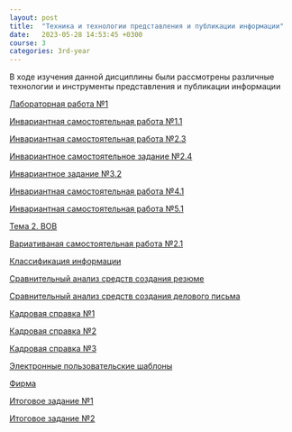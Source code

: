 ```yaml
---
layout: post
title:  "Техника и технологии представления и публикации информации"
date:   2023-05-28 14:53:45 +0300
course: 3
categories: 3rd-year
---
```


В ходе изучения данной дисциплины были рассмотрены различные технологии и инструменты представления и публикации информации

<div>
    <p><a href="https://docs.google.com/document/d/1p86bPSrOgerrvZ7Se0DBhzOrcRkksO_b/edit?usp=sharing&ouid=110261998997303460169&rtpof=true&sd=true">Лабораторная работа №1</a></p>
    <p><a href="https://docs.google.com/document/d/1rsNAtP9J1ltBEK7jkc7e_AMXPSatP1vg/edit?usp=sharing&ouid=110261998997303460169&rtpof=true&sd=true">Инвариантная самостоятельная работа №1.1</a></p>
    <p><a href="https://docs.google.com/document/d/104s8gvSpniZHtpkxjv0LO5eoUVfZdB0VjHslposw1l4/edit?usp=sharing">Инвариантная самостоятельная работа №2.3</a></p>
    <p><a href="https://docs.google.com/document/d/1arnl4cgF8-d3Lmr5YPxX7qqroxSnGigK/edit?usp=sharing&ouid=110261998997303460169&rtpof=true&sd=true">Инвариантное самостоятельное задание №2.4</a></p>
    <p><a href="https://drive.google.com/file/d/1JoRmZnrnwICOfPVtfvczVwcY7Jc_PjFr/view?usp=sharing">Инвариантное задание №3.2</a></p>
    <p><a href="https://docs.google.com/document/d/1Eadlfa0K8IjfbBZV13U4KP8irRRXfabc/edit#heading=h.gjdgxs">Инвариантная самостоятельная работа №4.1</a></p>
    <p><a href="https://learningapps.org/watch?v=pd417dxwa21">Инвариантная самостоятельная работа №5.1</a></p>
    <p><a href="https://docs.google.com/presentation/d/148NJ2bTHfm4IW92A_F-UTyS5YNxmXdPQ/edit?usp=sharing&ouid=110261998997303460169&rtpof=true&sd=true">Тема 2. ВОВ</a></p>
    <p><a href="https://docs.google.com/document/d/1JV8A_nNR0lsuyMnTrnm49RTFuhheK0F4/edit?usp=sharing&ouid=110261998997303460169&rtpof=true&sd=true">Вариативаная самостоятельная работа №2.1</a></p>
    <p><a href="https://drive.google.com/file/d/1kzKQPKxIa0uIEagJkjl15BG7LZ3m7E6b/view?usp=sharing">Классификация информации</a></p>
    <p><a href="https://drive.google.com/file/d/1-Qm-8CW_NIvn0N2n72Vqj3aKPdd-XjNw/view?usp=sharing">Сравнительный анализ средств создания резюме</a></p>
    <p><a href="https://drive.google.com/file/d/1L3hm9lh6gJ4unlOakfRa_-maT6ktQLxV/view?usp=sharing">Сравнительный анализ средств создания делового письма</a></p>
    <p><a href="https://docs.google.com/spreadsheets/d/1tbn6kEqY4MxYQMluJJxfr5uPYUvcIxMf/edit?usp=sharing&ouid=110261998997303460169&rtpof=true&sd=true">Кадровая справка №1</a></p>
    <p><a href="https://docs.google.com/spreadsheets/d/1DtdAqHVFShJHNkcawsc2DNC7VIX9_77E/edit?usp=sharing&ouid=110261998997303460169&rtpof=true&sd=true">Кадровая справка №2</a></p>
    <p><a href="https://docs.google.com/spreadsheets/d/1fEI6Pnv9PGE1IYF4GrsWZL8JnEvYdyNe/edit?usp=sharing&ouid=110261998997303460169&rtpof=true&sd=true">Кадровая справка №3</a></p>
    <p><a href="https://drive.google.com/drive/folders/1ixL689lEpuahBTX1BECDXojsNJA-bPCb?usp=sharing">Электронные пользовательские шаблоны</a></p>
    <p><a href="https://drive.google.com/drive/folders/10i09ZP3HkK8Nwp9x_f5j6xxwdHswQaOb?usp=sharing">Фирма</a></p>
    <p><a href="https://docs.google.com/document/d/1JouxGbZs6NpE17z8oKjCHDKDbhjVmMbW/edit?usp=sharing&ouid=110261998997303460169&rtpof=true&sd=true">Итоговое задание №1</a></p>
    <p><a href="https://drive.google.com/file/d/1q2FaedALRwBRsROQTI3ZkgMn1DK2RKhj/view?usp=sharing">Итоговое задание №2</a></p>
</div>